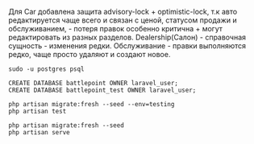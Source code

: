 Для Car добавлена защита advisory-lock + optimistic-lock, т.к авто редактируется чаще всего и связан с ценой, статусом продажи и обслуживанием, - потеря правок особенно критична + могут редактировать из разных разделов.
Dealership(Салон) - справочная сущность - изменения  редки.
Обслуживание - правки выполняются редко, чаще просто удаляют и создают новое.

```shell
sudo -u postgres psql

CREATE DATABASE battlepoint OWNER laravel_user;
CREATE DATABASE battlepoint_test OWNER laravel_user;

php artisan migrate:fresh --seed --env=testing
php artisan test

php artisan migrate:fresh --seed
php artisan serve
```